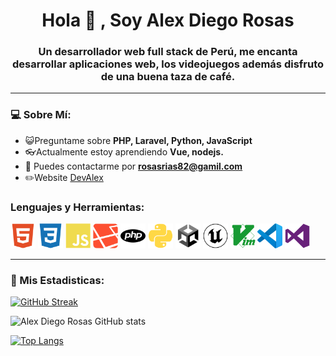 <div id="header" align="center">
    <h1 align="center"> Hola 👋 , Soy Alex Diego Rosas </h1>
    <h3 align="center"> Un desarrollador web full stack de Perú, me encanta desarrollar aplicaciones web, los videojuegos además disfruto de una buena taza de café.</h3>
</div> 
               
---
               
### 💻 Sobre Mí:

- 😺Preguntame sobre **PHP, Laravel, Python, JavaScript**
- 👓Actualmente estoy aprendiendo **Vue, nodejs.** 
- 📧 Puedes contactarme por **rosasrias82@gamil.com**
- ✏️Website [DevAlex](devalex.com)

<div align="left">
    <h3>Lenguajes y Herramientas: </h3>
    <div>
        <img src="https://github.com/devicons/devicon/blob/master/icons/html5/html5-plain.svg" title="HTML5" alt="HTML" width="40" height="40">
        <img src="https://github.com/devicons/devicon/blob/master/icons/css3/css3-plain.svg" title="CCS3" alt="CSS3" width="40" height="40">
        <img src="https://github.com/devicons/devicon/blob/master/icons/javascript/javascript-plain.svg" title="JS" alt="JS" width="40" height="40">
        <img src="https://github.com/devicons/devicon/blob/master/icons/laravel/laravel-plain.svg" title="Laravel" alt="Laravel" width="40" height="40">
        <img src="https://github.com/devicons/devicon/blob/master/icons/php/php-plain.svg" title="PHP" alt="PHP" width="40" height="40">
        <img src="https://github.com/devicons/devicon/blob/master/icons/python/python-plain.svg" title="Python" alt="Python" width="40" height="40">
        <img src="https://github.com/devicons/devicon/blob/master/icons/unity/unity-original.svg" title="UNITY" alt="UNITY" width="40" height="40">
        <img src="https://github.com/devicons/devicon/blob/master/icons/unrealengine/unrealengine-original.svg" title="Unreal Engine" alt="Unreal Engine" width="40" height="40">
        <img src="https://github.com/devicons/devicon/blob/master/icons/vim/vim-plain.svg" title="VIM" alt="VIM" width="40" height="40">
        <img src="https://github.com/devicons/devicon/blob/master/icons/vscode/vscode-original.svg" title="VsCode" alt="VsCode" width="40" height="40">
        <img src="https://github.com/devicons/devicon/blob/master/icons/visualstudio/visualstudio-plain.svg" title="Visual Studio" alt="Visual Studio" width="40" height="40">
    </div>
</div>


---

### 🙈 Mis Estadisticas:

[![GitHub Streak](https://streak-stats.demolab.com?user=AlexDiegoRosas&theme=dark&locale=es)](https://git.io/streak-stats)

![Alex Diego Rosas GitHub stats](https://github-readme-stats.vercel.app/api?username=AlexDiegoRosas&show_icons=true&theme=dracula)

[![Top Langs](https://github-readme-stats.vercel.app/api/top-langs/?username=AlexDiegoRosas&layout=compact)](https://github.com/anuraghazra/github-readme-stats)

